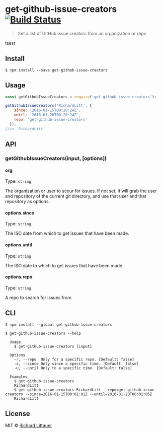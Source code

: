 # get-github-issue-creators [![Build Status](https://travis-ci.org/RichardLitt/get-github-issue-creators.svg?branch=master)](https://travis-ci.org/RichardLitt/get-github-issue-creators)

> Get a list of GitHub issue creators from an organization or repo

tsest
## Install

```
$ npm install --save get-github-issue-creators
```


## Usage

```js
const getGithubIssueCreators = require('get-github-issue-creators');

getGithubIssueCreators('RichardLitt', {
    since: '2016-01-15T00:20:24Z',
    until: '2016-01-20T00:20:24Z',
    repo: 'get-github-issue-creators'
  });
//=> 'RichardLitt'
```


## API

### getGithubIssueCreators(input, [options])

#### org

Type: `string`

The organization or user to scour for issues. If not set, it will grab the
user and repository of the current git directory, and use that user and that
repository as options.

#### options.since

Type: `string`

The ISO date from which to get issues that have been made.

#### options.until

Type: `string`

The ISO date to which to get issues that have been made.

#### options.repo

Type: `string`

A repo to search for issues from.


## CLI

```
$ npm install --global get-github-issue-creators
```

```
$ get-github-issue-creators --help

  Usage
    $ get-github-issue-creators [input]

  Options
    -r, --repo  Only for a specific repo. [Default: false]
    -s, --since Only since a specific time. [Default: false]
    -u, --until Only to a specific time. [Default: false]

  Examples
    $ get-github-issue-creators
    RichardLitt
    $ get-github-issue-creators RichardLitt --repo=get-github-issue-creators --since=2016-01-15T00:01:01Z --until=2016-01-20T00:01:05Z
    RichardLitt

```


## License

MIT © [Richard Littauer](http://burntfen.com)
